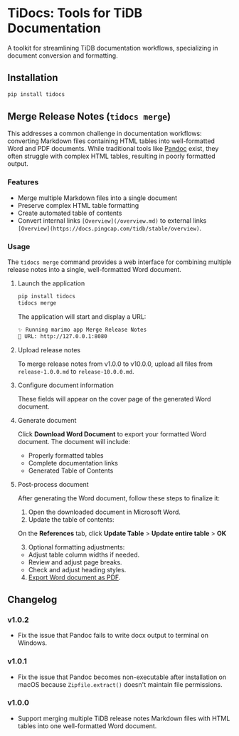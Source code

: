 # TiDocs: Tools for TiDB Documentation

A toolkit for streamlining TiDB documentation workflows, specializing in document conversion and formatting.

## Installation

```bash
pip install tidocs
```

## Merge Release Notes (`tidocs merge`)

This addresses a common challenge in documentation workflows: converting Markdown files containing HTML tables into well-formatted Word and PDF documents. While traditional tools like [Pandoc](https://pandoc.org) exist, they often struggle with complex HTML tables, resulting in poorly formatted output.

### Features

- Merge multiple Markdown files into a single document
- Preserve complex HTML table formatting
- Create automated table of contents
- Convert internal links `[Overview](/overview.md)` to external links `[Overview](https://docs.pingcap.com/tidb/stable/overview)`.

### Usage

The `tidocs merge` command provides a web interface for combining multiple release notes into a single, well-formatted Word document.

1. Launch the application

    ```bash
    pip install tidocs
    tidocs merge
    ```
  
    The application will start and display a URL:
  
    ```bash
    ✨ Running marimo app Merge Release Notes
    🔗 URL: http://127.0.0.1:8080
    ```

2. Upload release notes

    To merge release notes from v1.0.0 to v10.0.0, upload all files from `release-1.0.0.md` to `release-10.0.0.md`.

3. Configure document information

    These fields will appear on the cover page of the generated Word document.

4. Generate document

    Click **Download Word Document** to export your formatted Word document. The document will include:

    - Properly formatted tables
    - Complete documentation links
    - Generated Table of Contents

5. Post-process document

    After generating the Word document, follow these steps to finalize it:

    1. Open the downloaded document in Microsoft Word.
    2. Update the table of contents:

      On the **References** tab, click **Update Table** > **Update entire table** > **OK**

    3. Optional formatting adjustments:

      - Adjust table column widths if needed.
      - Review and adjust page breaks.
      - Check and adjust heading styles.

    4. [Export Word document as PDF](https://support.microsoft.com/en-us/office/export-word-document-as-pdf-4e89b30d-9d7d-4866-af77-3af5536b974c).

## Changelog

### v1.0.2

- Fix the issue that Pandoc fails to write docx output to terminal on Windows.

### v1.0.1

- Fix the issue that Pandoc becomes non-executable after installation on macOS because `Zipfile.extract()` doesn't maintain file permissions.

### v1.0.0

- Support merging multiple TiDB release notes Markdown files with HTML tables into one well-formatted Word document.
